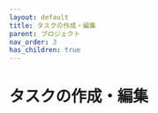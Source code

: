 ```yaml
---
layout: default
title: タスクの作成・編集
parent: プロジェクト
nav_order: 3
has_children: true
---
```


# タスクの作成・編集
